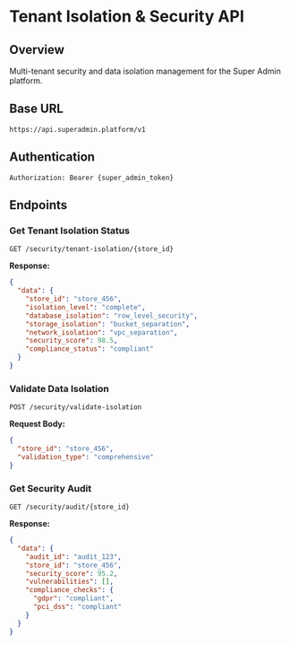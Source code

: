 # Tenant Isolation & Security API

## Overview
Multi-tenant security and data isolation management for the Super Admin platform.

## Base URL
```
https://api.superadmin.platform/v1
```

## Authentication
```http
Authorization: Bearer {super_admin_token}
```

## Endpoints

### Get Tenant Isolation Status
```http
GET /security/tenant-isolation/{store_id}
```

**Response:**
```json
{
  "data": {
    "store_id": "store_456",
    "isolation_level": "complete",
    "database_isolation": "row_level_security",
    "storage_isolation": "bucket_separation",
    "network_isolation": "vpc_separation",
    "security_score": 98.5,
    "compliance_status": "compliant"
  }
}
```

### Validate Data Isolation
```http
POST /security/validate-isolation
```

**Request Body:**
```json
{
  "store_id": "store_456",
  "validation_type": "comprehensive"
}
```

### Get Security Audit
```http
GET /security/audit/{store_id}
```

**Response:**
```json
{
  "data": {
    "audit_id": "audit_123",
    "store_id": "store_456",
    "security_score": 95.2,
    "vulnerabilities": [],
    "compliance_checks": {
      "gdpr": "compliant",
      "pci_dss": "compliant"
    }
  }
}
```